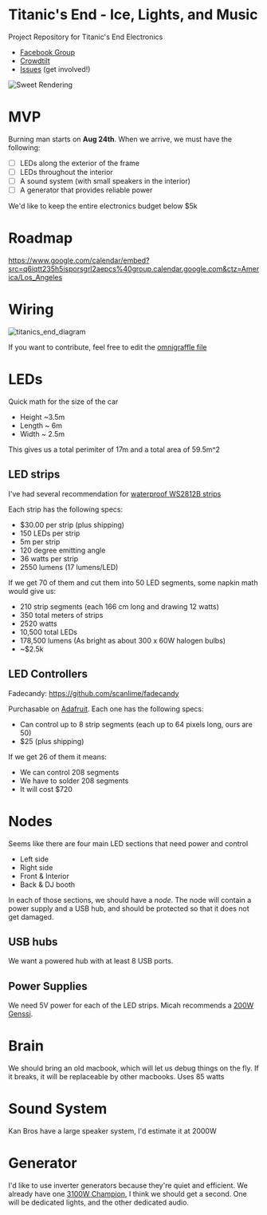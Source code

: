 Titanic's End - Ice, Lights, and Music
=================

Project Repository for Titanic's End Electronics

- [Facebook Group](https://www.facebook.com/groups/1434882210102871/)
- [Crowdtilt](https://www.crowdtilt.com/campaigns/titanics-end)
- [Issues](https://github.com/nottombrown/IceLightsAndMusic/issues) (get involved!)

![Sweet Rendering](https://cloud.githubusercontent.com/assets/306655/3239022/981f72f2-f102-11e3-9e56-e604742f7924.jpg)

# MVP

Burning man starts on **Aug 24th**. When we arrive, we must have the following:

- [ ] LEDs along the exterior of the frame
- [ ] LEDs throughout the interior
- [ ] A sound system (with small speakers in the interior)
- [ ] A generator that provides reliable power

We'd like to keep the entire electronics budget below $5k

# Roadmap

https://www.google.com/calendar/embed?src=q6iqtt235h5isporsgrl2aepcs%40group.calendar.google.com&ctz=America/Los_Angeles

# Wiring

![titanics_end_diagram](https://cloud.githubusercontent.com/assets/306655/3335592/cf1e1274-f817-11e3-9934-029488f935b8.png)

If you want to contribute, feel free to edit the [omnigraffle file](https://www.dropbox.com/s/9u4l34wucbv1rlj/titanics_end_diagram.graffle)

# LEDs

Quick math for the size of the car

- Height ~3.5m
- Length ~ 6m
- Width ~ 2.5m

This gives us a total perimiter of 17m and a total area of 59.5m^2

## LED strips
I've had several recommendation for [waterproof WS2812B strips](http://www.aliexpress.com/item/BLACK-PCB-5m-DC5V-WS2812B-led-pixel-srip-IP68-30pcs-WS2812B-M-with-30pixels-reverse-protection/926778326.html)

Each strip has the following specs:

- $30.00 per strip (plus shipping)
- 150 LEDs per strip
- 5m per strip
- 120 degree emitting angle
- 36 watts per strip
- 2550 lumens (17 lumens/LED)

If we get 70 of them and cut them into 50 LED segments, some napkin math would give us:

- 210 strip segments (each 166 cm long and drawing 12 watts)
- 350 total meters of strips
- 2520 watts
- 10,500 total LEDs
- 178,500 lumens (As bright as about 300 x 60W halogen bulbs)
- ~$2.5k

## LED Controllers

Fadecandy: https://github.com/scanlime/fadecandy

Purchasable on [Adafruit](http://www.adafruit.com/products/1689). Each one has the following specs:

- Can control up to 8 strip segments (each up to 64 pixels long, ours are 50)
- $25 (plus shipping)

If we get 26 of them it means:

- We can control 208 segments
- We have to solder 208 segments
- It will cost $720

# Nodes

Seems like there are four main LED sections that need power and control

- Left side
- Right side
- Front & Interior
- Back & DJ booth

In each of those sections, we should have a *node*. The node will contain a power supply and a USB hub, and should be protected so that it does not get damaged.

## USB hubs

We want a powered hub with at least 8 USB ports.

## Power Supplies

We need 5V power for each of the LED strips. Micah recommends a [200W Genssi](http://www.ebay.com/itm/GENSSI-5V-40A-200W-Regulated-Switching-Power-Supply-FAST-FREE-SHIPPING-USA-/171123409781).

# Brain

We should bring an old macbook, which will let us debug things on the fly. If it breaks, it will be replaceable by other macbooks. Uses 85 watts

# Sound System

Kan Bros have a large speaker system, I'd estimate it at 2000W

# Generator

I'd like to use inverter generators because they're quiet and efficient. We already have one [3100W Champion](http://www.amazon.com/gp/product/B00BBDCE1S/ref=oh_details_o06_s00_i00?ie=UTF8&psc=1), I think we should get a second. One will be dedicated lights, and the other dedicated audio.
